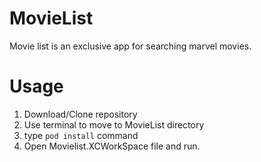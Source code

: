# MovieList

Movie list is an exclusive app for searching marvel movies.

# Usage
1. Download/Clone repository
2. Use terminal to move to MovieList directory
3. type ```pod install``` command 
4. Open Movielist.XCWorkSpace file and run.
